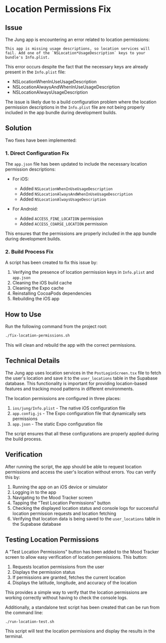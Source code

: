 # Location Permissions Fix

## Issue

The Jung app is encountering an error related to location permissions:

```
This app is missing usage descriptions, so location services will fail. Add one of the `NSLocation*UsageDescription` keys to your bundle's Info.plist.
```

This error occurs despite the fact that the necessary keys are already present in the `Info.plist` file:
- NSLocationWhenInUseUsageDescription
- NSLocationAlwaysAndWhenInUseUsageDescription
- NSLocationAlwaysUsageDescription

The issue is likely due to a build configuration problem where the location permission descriptions in the `Info.plist` file are not being properly included in the app bundle during development builds.

## Solution

Two fixes have been implemented:

### 1. Direct Configuration Fix

The `app.json` file has been updated to include the necessary location permission descriptions:

- For iOS:
  - Added `NSLocationWhenInUseUsageDescription`
  - Added `NSLocationAlwaysAndWhenInUseUsageDescription`
  - Added `NSLocationAlwaysUsageDescription`

- For Android:
  - Added `ACCESS_FINE_LOCATION` permission
  - Added `ACCESS_COARSE_LOCATION` permission

This ensures that the permissions are properly included in the app bundle during development builds.

### 2. Build Process Fix

A script has been created to fix this issue by:

1. Verifying the presence of location permission keys in `Info.plist` and `app.json`
2. Cleaning the iOS build cache
3. Cleaning the Expo cache
4. Reinstalling CocoaPods dependencies
5. Rebuilding the iOS app

## How to Use

Run the following command from the project root:

```bash
./fix-location-permissions.sh
```

This will clean and rebuild the app with the correct permissions.

## Technical Details

The Jung app uses location services in the `PostLoginScreen.tsx` file to fetch the user's location and save it to the `user_locations` table in the Supabase database. This functionality is important for providing location-based features and tracking mood patterns in different environments.

The location permissions are configured in three places:
1. `ios/jung/Info.plist` - The native iOS configuration file
2. `app.config.js` - The Expo configuration file that dynamically sets permissions
3. `app.json` - The static Expo configuration file

The script ensures that all these configurations are properly applied during the build process.

## Verification

After running the script, the app should be able to request location permissions and access the user's location without errors. You can verify this by:

1. Running the app on an iOS device or simulator
2. Logging in to the app
3. Navigating to the Mood Tracker screen
4. Tapping the "Test Location Permissions" button
5. Checking the displayed location status and console logs for successful location permission requests and location fetching
6. Verifying that location data is being saved to the `user_locations` table in the Supabase database

## Testing Location Permissions

A "Test Location Permissions" button has been added to the Mood Tracker screen to allow easy verification of location permissions. This button:

1. Requests location permissions from the user
2. Displays the permission status
3. If permissions are granted, fetches the current location
4. Displays the latitude, longitude, and accuracy of the location

This provides a simple way to verify that the location permissions are working correctly without having to check the console logs.

Additionally, a standalone test script has been created that can be run from the command line:

```bash
./run-location-test.sh
```

This script will test the location permissions and display the results in the terminal.
